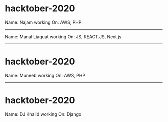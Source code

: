 # hacktober-2020
Name: Najam
working On: AWS, PHP
___________________________________

Name: Manal Liaquat
working On: JS, REACT.JS, Next.js

-------------

# hacktober-2020
Name: Muneeb
working On: AWS, PHP

-------------

# hacktober-2020
Name: DJ Khalid
working On: Django

